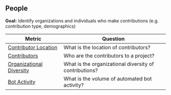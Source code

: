 ## People

**Goal:** Identify organizations and individuals who make contributions (e.g. contribution type, demographics)

| Metric | Question |
| --- | --- |
| [Contributor Location](contributor-location.md) | What is the location of contributors? |
| [Contributors](contributors.md) | Who are the contributors to a project? |
| [Organizational Diversity](organizational-diversity.md) | What is the organizational diversity of contributions? |
| [Bot Activity](bot-activity.md) | What is the volume of automated bot activity? |

